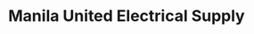 ---
title: "Manila United Electrical Supply"
url: /manila/manila-united-electrical-supply/
shop: radiotechnics
---